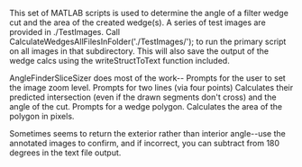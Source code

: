 This set of MATLAB scripts is used to determine the angle of a filter wedge cut and the area of the created wedge(s).
A series of test images are provided in ./TestImages. Call
CalculateWedgesAllFilesInFolder('./TestImages/');
to run the primary script on all images in that subdirectory. This will also save the output of the wedge calcs
using the writeStructToText function included.

AngleFinderSliceSizer does most of the work--
Prompts for the user to set the image zoom level.
Prompts for two lines (via four points)
  Calculates their predicted intersection (even if the drawn segments don't cross) and the angle of the cut.
Prompts for a wedge polygon.
  Calculates the area of the polygon in pixels.

Sometimes seems to return the exterior rather than interior angle--use the annotated images to confirm, and if
incorrect, you can subtract from 180 degrees in the text file output.
